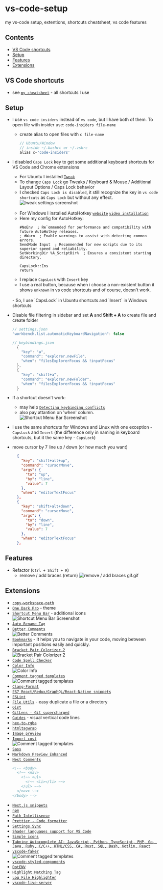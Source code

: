 # vs-code-setup
my vs-code setup, extentions, shortcuts cheatsheet, vs code features

## Contents
- [VS Code shortcuts](#vs-code-shortcuts)
- [Setup](#setup)
- [Features](#features)
- [Extensions](#extensions)

## VS Code shortcuts
  - see [`my cheatsheet`](https://vs-code-cheatsheet.web.app/) - all shortcuts I use <br>
  <!-- ![vs code shortcuts](assets/images/og.jpg) -->

## Setup
- I use `vs code insiders` instead of `vs code`, but I have both of them. To open file with insider use:
  `code-insiders file-name`
  - create alias to open files with `c file-name`
    ```js
    // Ubuntu/Window
    // inside ~/.bashrc or ~/.zshrc
    alias c='code-insiders'
    ```
- I disabled `Caps Lock` key to get some additional keyboard shortcuts for VS Code and Chrome extensions
    - For Ubuntu I installed [`Tweak`](https://linuxconfig.org/how-to-install-tweak-tool-on-ubuntu-20-04-lts-focal-fossa-linux)
    - To change `Caps Lock` go Tweaks / Keyboard & Mouse / Additional Layout Options / Caps Lock behavior
    - I checked `Caps Lock is disabled`, it still recognize the key in `vs code shortcuts` as `Caps Lock` but without any effect.
    ![tweak settings screenshot](screenshots/9.png)
    <br><br>
    - For Windows I installed AutoHotkey [`website`](https://www.autohotkey.com/) [`video installation`](https://www.youtube.com/watch?v=lxLNtBYjkjU)
    - Here my config for AutoHotkey:
      ```ahk
      #NoEnv  ; Re`ommended for performance and compatibility with future AutoHotkey releases.
      ; #Warn  ; Enable warnings to assist with detecting common errors.
      SendMode Input  ; Recommended for new scripts due to its superior speed and reliability.
      SetWorkingDir %A_ScriptDir%  ; Ensures a consistent starting directory.

      CapsLock::Ins
      return
      ```
    - I replace `CapsLock` with `Insert` key
    - I use a real button, because when i choose a non-existent button it shows `unknown` in vs code shortcuts and of course, doesn't work.
    <br>
    - So, I use `CapsLock` in Ubuntu shortcuts and `Insert` in Windows shortcuts
     <br>
    
- Disable file filtering in sidebar and set **A** and **Shift + A** to create file and create folder
  ```js
  // settings.json
  "workbench.list.automaticKeyboardNavigation": false
  
  // keybindings.json
    {
      "key": "a",
      "command": "explorer.newFile",
      "when": "filesExplorerFocus && !inputFocus"
    },
    {
      "key": "shift+a",
      "command": "explorer.newFolder",
      "when": "filesExplorerFocus && !inputFocus"
    }
  ```
- If a shortcut doesn't work:
  - may help [`Detecting keybinding conflicts`](https://code.visualstudio.com/docs/getstarted/keybindings#_detecting-keybinding-conflicts)
  - also pay attantion on 'when' column.
    ![Shortcut Menu Bar Screenshot](screenshots/8.png)
- I use the same shortcuts for Windows and Linux with one exception - `CapsLock` and `Insert` (the difference only in naming in keyboard shortcuts, but it the same key - `CapsLock`)
- move cursor by 7 line up / down (or how much you want)
  ```json
    {
      "key": "shift+alt+up",
      "command": "cursorMove",
      "args": {
        "to": "up",
        "by": "line",
        "value": 7
      },
      "when": "editorTextFocus"
    },
    {
      "key": "shift+alt+down",
      "command": "cursorMove",
      "args": {
        "to": "down",
        "by": "line",
        "value": 7
      },
      "when": "editorTextFocus"
    },
  ```

## Features
  - Refactor (`Ctrl + Shift + R`)
    - remove / add braces (return)
    ![remove / add braces gif.gif](gifs/1.gif)
 
## Extensions
  - [`copy-workspace-path`](https://github.com/malashevskyi/copy-workspace-path-vs-code-extension)
  - [`One Dark Pro`](https://github.com/Binaryify/OneDark-Pro) - theme
  - [`Shortcut Menu Bar`](https://github.com/GorvGoyl/Shortcut-Menu-Bar-VSCode-Extension) - additional icons <br>
  ![Shortcut Menu Bar Screenshot](screenshots/1.png)
  - [`Auto Rename Tag`](https://marketplace.visualstudio.com/items?itemName=formulahendry.auto-rename-tag)
  - [`Better Comments`](https://github.com/aaron-bond/better-comments)<br>
  ![Better Comments](screenshots/2.png)
  - [`Bookmarks`](https://github.com/alefragnani/vscode-bookmarks) - It helps you to navigate in your code, moving between important positions easily and quickly.
  - [`Bracket Pair Colorizer 2`](https://github.com/CoenraadS/Bracket-Pair-Colorizer-2)<br>
   ![Bracket Pair Colorizer 2](screenshots/3.png)<br>
  - [`Code Spell Checker`](https://github.com/streetsidesoftware/vscode-spell-checker)
  - [`Color Info`](https://github.com/mattbierner/vscode-color-info)<br>
  ![Color Info](screenshots/5.png)<br>
  - [`Comment tagged templates`](https://github.com/mjbvz/vscode-comment-tagged-templates)<br>
  ![Comment tagged templates](screenshots/4.png)<br>
  - [`Clang-Format`](https://github.com/xaverh/vscode-clang-format-provider)
  - [`ES7 React/Redux/GraphQL/React-Native snippets`](https://github.com/dsznajder/vscode-es7-javascript-react-snippets)
  - [`ESLint`](https://github.com/Microsoft/vscode-eslint)
  - [`File Utils`](https://github.com/sleistner/vscode-fileutils) - easy duplicate a file or a directory
  - [`Gist`](https://github.com/kenhowardpdx/vscode-gist)
  - [`GitLens - Git supercharged`](https://github.com/eamodio/vscode-gitlens)
  - [`Guides`](https://github.com/spywhere/vscode-guides) - visual vertical code lines
  - [`hex-to-rgba`](https://github.com/DakshMiglani/VSCode-Hex-To-RGBA)
  - [`htmltagwrap`](https://github.com/bgashler1/vscode-htmltagwrap)
  - [`Image preview`](https://github.com/kisstkondoros/gutter-preview)
  - [`Import cost`](https://github.com/wix/import-cost)<br>
  ![Comment tagged templates](screenshots/5.png)<br>
  - [`Sass`](https://github.com/TheRealSyler/vscode-sass-indented)
  - [`Markdown Preview Enhanced`](https://github.com/shd101wyy/vscode-markdown-preview-enhanced)
  - [`Nest Comments`](https://github.com/philsinatra/NestedCommentsVSCode)
    ```html
    <!-- <body>
      <!~~ <nav>
        <!~~ <ul>
          <!~~ <li></li> ~~>
        </ul> ~~>
      </nav> ~~>
    </body> -->
    ```
  - [`Next.js snippets`](https://github.com/pulkitgangwar/next.js-snippets)
  - [`npm`](https://github.com/Microsoft/vscode-npm-scripts)
  - [`Path Intellisense`](https://github.com/ChristianKohler/PathIntellisense)
  - [`Prettier - Code formatter`](https://github.com/prettier/prettier-vscode)
  - [`Settings Sync`](https://github.com/shanalikhan/code-settings-sync)
  - [`Shader languages support for VS Code`](https://github.com/stef-levesque/vscode-shader)
  - [`Simple icons`](https://github.com/LaurentTreguier/vscode-simple-icons)
  - [`Tabnine Autocomplete AI: JavaScript, Python, TypeScript, PHP, Go, Java, Ruby, C/C++, HTML/CSS, C#, Rust, SQL, Bash, Kotlin, React`](https://github.com/codota/tabnine-vscode)
  - [`vscode-faker`](https://github.com/deerawan/vscode-faker)<br>
  ![Comment tagged templates](screenshots/6.png)<br>
  - [`vscode-styled-components`](https://github.com/styled-components/vscode-styled-components)
  - [`DotENV`](https://github.com/mikestead/vscode-dotenv)
  - [`Highlight Matching Tag`](https://github.com/vincaslt/vscode-highlight-matching-tag)
  - [`Log File Highlighter`](https://github.com/emilast/vscode-logfile-highlighter)
  - [`vscode-live-server`](https://github.com/ritwickdey/vscode-live-server)


    
